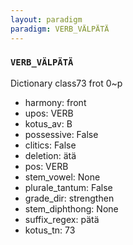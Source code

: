 ```yaml
---
layout: paradigm
paradigm: VERB_VÄLPÄTÄ
---
```

### ` VERB_VÄLPÄTÄ `

Dictionary class73 frot 0~p
* harmony: front
* upos: VERB
* kotus_av: B
* possessive: False
* clitics: False
* deletion: ätä
* pos: VERB
* stem_vowel: None
* plurale_tantum: False
* grade_dir: strengthen
* stem_diphthong: None
* suffix_regex: pätä
* kotus_tn: 73
